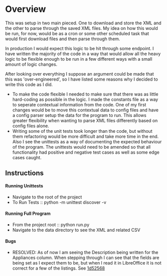 # Overview
This was setup in two main pieced.  One to download and store the XML and the other to parse through the saved XML files.  My idea on how this would be run, for now, would be as a cron or some other scheduled task that would first download files and then parse through them.

In production I would expect this logic to be hit through some endpoint.  I have written the majority of the code in a way that would allow all the heavy logic to be flexible enough to be run in a few different ways with a small amount of logic changes.

After looking over everything I suppose an argument could be made that this was 'over-engineered', so I have listed some reasons why I decided to write this code as I did.

* To make the code flexible I needed to make sure that there was as little hard-coding as possible in the logic.  I made the constants file as a way to seperate contextual information from the code.  One of my first changes would be to move this contextual data to config files and have a config parser setup the data for the program to run.  This allows greater flexibility when wanting to parse XML files differently based on config files alone.
* Writing some of the unit tests took longer than the code, but without them refactoring would be more difficult and take more time in the end.  Also I see the unittests as a way of documenting the expected behaviour of the program.  The unittests would need to be amended so that all functionality had positive and negative test cases as well as some edge cases caught.

## Instructions
#### Running Unittests
* Navigate to the root of the project
* To Run Tests :: python -m unittest discover -v

#### Running Full Program
* From the project root :: python run.py
* Navigate to the data directory to see the XML and related CSV

#### Bugs
* RESOLVED: As of now I am seeing the Description being written for the Appliances column.  When stepping through I can see that the fields are being set as I expect them to be, but when I read it in LibreOffice it is not correct for a few of the listings.  See [1d52568](https://github.com/howard-roark/booj_two/pull/7/commits/1d525687de33f1f12de97eaf4bad053eb9ea0b68)
